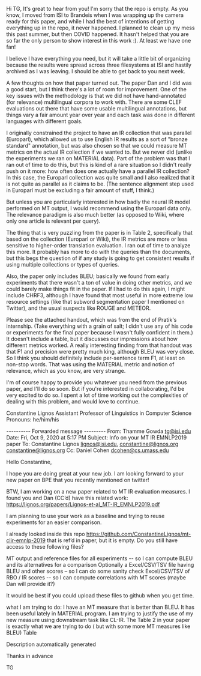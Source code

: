 



Hi TG,
It's great to hear from you! I'm sorry that the repo is empty. As you know, I moved from ISI to Brandeis when I was wrapping up the camera ready for this paper, and while I had the best of intentions of getting everything up in the repo, it never happened. I planned to clean up my mess this past summer, but then COVID happened. It hasn't helped that you are so far the only person to show interest in this work :). At least we have one fan!

I believe I have everything you need, but it will take a little bit of organizing because the results were spread across three filesystems at ISI and hastily archived as I was leaving. I should be able to get back to you next week.

A few thoughts on how that paper turned out. The paper Dan and I did was a good start, but I think there's a lot of room for improvement. One of the key issues with the methodology is that we did not have hand-annotated (for relevance) multilingual corpora to work with. There are some CLEF evaluations out there that have some usable multilingual annotations, but things vary a fair amount year over year and each task was done in different languages with different goals.

I originally constrained the project to have an IR collection that was parallel (Europarl), which allowed us to use English IR results as a sort of "bronze standard" annotation, but was also chosen so that we could measure MT metrics on the actual IR collection if we wanted to. But we never did (unlike the experiments we ran on MATERIAL data). Part of the problem was that I ran out of time to do this, but this is kind of a rare situation so I didn't really push on it more: how often does one actually have a parallel IR collection? In this case, the Europarl collection was quite small and I also realized that it is not quite as parallel as it claims to be. (The sentence alignment step used in Europarl must be excluding a fair amount of stuff, I think.)

But unless you are particularly interested in how badly the neural IR model performed on MT output, I would recommend using the Europarl data only. The relevance paradigm is also much better (as opposed to Wiki, where only one article is relevant per query).

The thing that is very puzzling from the paper is in Table 2, specifically that based on the collection (Europarl or Wiki), the IR metrics are more or less sensitive to higher-order translation evaluation. I ran out of time to analyze this more. It probably has more to do with the queries than the documents, but this begs the question of if any study is going to get consistent results if using multiple collections or types of queries.

Also, the paper only includes BLEU; basically we found from early experiments that there wasn't a ton of value in doing other metrics, and we could barely make things fit in the paper. If I had to do this again, I might include CHRF3, although I have found that most useful in more extreme low resource settings (like that subword segmentation paper I mentioned on Twitter), and the usual suspects like ROUGE and METEOR.

Please see the attached handout, which was from the end of Pratik's internship. (Take everything with a grain of salt; I didn't use any of his code or experiments for the final paper because I wasn't fully confident in them.) It doesn't include a table, but it discusses our impressions about how different metrics worked. A really interesting finding from that handout was that F1 and precision were pretty much king, although BLEU was very close. So I think you should definitely include per-sentence term F1, at least on non-stop words. That was using the MATERIAL metric and notion of relevance, which as you know, are very strange.

I'm of course happy to provide you whatever you need from the previous paper, and I'll do so soon. But if you're interested in collaborating, I'd be very excited to do so. I spent a lot of time working out the complexities of dealing with this problem, and would love to continue.

Constantine Lignos
Assistant Professor of Linguistics in Computer Science
Pronouns: he/him/his

---------- Forwarded message ---------
From: Thamme Gowda <tg@isi.edu>
Date: Fri, Oct 9, 2020 at 5:17 PM
Subject: Info on your MT IR EMNLP2019 paper
To: Constantine Lignos <lignos@isi.edu>, constantine@lignos.org <constantine@lignos.org>
Cc: Daniel Cohen <dcohen@cs.umass.edu>


Hello Constantine, 

I hope you are doing great at your new job.
I am looking forward to your new paper on BPE that you recently mentioned on twitter!

BTW, I am working on a new paper related to MT IR evaluation measures.
I found you and Dan (CC’d) have this related work:  https://lignos.org/papers/Lignos-et-al_MT-IR_EMNLP2019.pdf 

I am planning to use your work as a baseline and trying to reuse experiments for an easier comparison. 

I already looked inside  this repo https://github.com/ConstantineLignos/mt-clir-emnlp-2019  that is ref’d in paper,  but  it is empty.
Do you still have access to these following files?

MT output and reference files for all experiments -- so I can compute BLEU and its alternatives for a comparison
Optionally a Excel/CSV/TSV file having BLEU and other scores – so I can do some sanity check
Excel/CSV/TSV of RBO / IR scores -- so I can compute correlations with MT scores (maybe Dan will provide it?)

It would be best if you could upload these files to github when you get time.

 

what I am trying to do:
I have an MT measure that is better than BLEU. It has been useful lately in MATERIAL program. 
I am trying to justify the use of my new measure using downstream task like CL-IR.
The Table 2 in your paper is exactly what we are trying to do ( but with some more MT measures like BLEU)
Table

Description automatically generated

 

Thanks in advance

TG